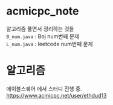 # acmicpc_note
알고리즘 풀면서 정리하는 것들  
`B_num.java` : Boj num번째 문제  
`L_num.java` : leetcode num번째 문제  

# 알고리즘
에이블스퀘어 에서 스터디 진행 중. <br>
https://www.acmicpc.net/user/ethdud13
